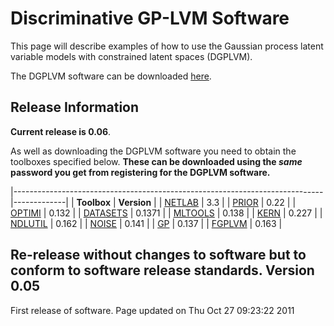 Discriminative GP-LVM Software
==============================

This page will describe examples of how to use the Gaussian process latent variable models with constrained latent spaces (DGPLVM).

The DGPLVM software can be downloaded [here](http://www.cs.man.ac.uk/neill-bin/software/downloadForm.cgi?toolbox=dgplvm).

Release Information
-------------------

**Current release is 0.06**.

As well as downloading the DGPLVM software you need to obtain the toolboxes specified below. **These can be downloaded using the *same* password you get from registering for the DGPLVM software.**

|-----------------------------------------------------------------------------|-------------|
| **Toolbox**                                                                 | **Version** |
| [NETLAB](http://www.cs.man.ac.uk/~neill/netlab/downloadFiles/vrs3p3)        | 3.3         |
| [PRIOR](http://www.cs.man.ac.uk/~neill/prior/downloadFiles/vrs0p22)         | 0.22        |
| [OPTIMI](http://www.cs.man.ac.uk/~neill/optimi/downloadFiles/vrs0p132)      | 0.132       |
| [DATASETS](http://www.cs.man.ac.uk/~neill/datasets/downloadFiles/vrs0p1371) | 0.1371      |
| [MLTOOLS](http://www.cs.man.ac.uk/~neill/mltools/downloadFiles/vrs0p138)    | 0.138       |
| [KERN](http://www.cs.man.ac.uk/~neill/kern/downloadFiles/vrs0p227)          | 0.227       |
| [NDLUTIL](http://www.cs.man.ac.uk/~neill/ndlutil/downloadFiles/vrs0p162)    | 0.162       |
| [NOISE](http://www.cs.man.ac.uk/~neill/noise/downloadFiles/vrs0p141)        | 0.141       |
| [GP](http://www.cs.man.ac.uk/~neill/gp/downloadFiles/vrs0p137)              | 0.137       |
| [FGPLVM](http://www.cs.man.ac.uk/~neill/fgplvm/downloadFiles/vrs0p163)      | 0.163       |

Re-release without changes to software but to conform to software release standards.
Version 0.05
------------

First release of software.
Page updated on Thu Oct 27 09:23:22 2011

